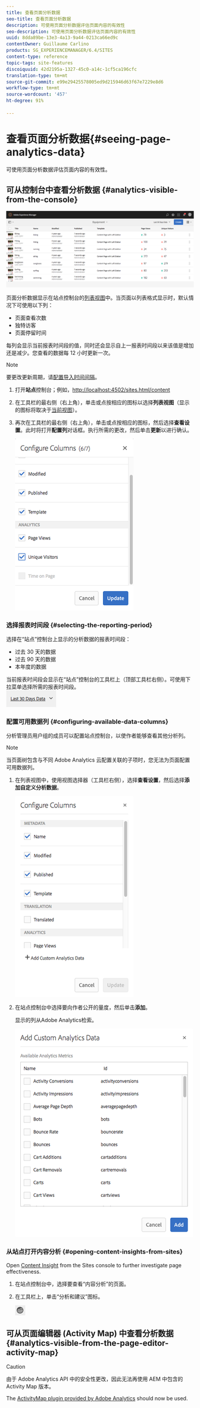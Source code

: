 ```yaml
---
title: 查看页面分析数据
seo-title: 查看页面分析数据
description: 可使用页面分析数据评估页面内容的有效性
seo-description: 可使用页面分析数据评估页面内容的有效性
uuid: 8dda89be-13e3-4a13-9a44-0213ca66ed9c
contentOwner: Guillaume Carlino
products: SG_EXPERIENCEMANAGER/6.4/SITES
content-type: reference
topic-tags: site-features
discoiquuid: 42d2195a-1327-45c0-a14c-1cf5ca196cfc
translation-type: tm+mt
source-git-commit: e99e29425578005ed9d215946d63f67e7229e8d6
workflow-type: tm+mt
source-wordcount: '457'
ht-degree: 91%

---
```



# 查看页面分析数据{#seeing-page-analytics-data}

可使用页面分析数据评估页面内容的有效性。

## 可从控制台中查看分析数据 {#analytics-visible-from-the-console}

![aa-10](assets/aa-10.png)

页面分析数据显示在站点控制台的[列表视图](/help/sites-authoring/basic-handling.md#list-view)中。当页面以列表格式显示时，默认情况下可使用以下列：

* 页面查看次数
* 独特访客
* 页面停留时间

每列会显示当前报表时间段的值，同时还会显示自上一报表时间段以来该值是增加还是减少。您查看的数据每 12 小时更新一次。

>[!NOTE]
>
>要更改更新周期，请[配置导入时间间隔](/help/sites-administering/adobeanalytics-connect.md#configuring-the-import-interval)。

1. 打开&#x200B;**站点**&#x200B;控制台；例如，[http://localhost:4502/sites.html/content](http://localhost:4502/sites.html/content)
1. 在工具栏的最右侧（右上角），单击或点按相应的图标以选择&#x200B;**列表视图**（显示的图标将取决于[当前视图](/help/sites-authoring/basic-handling.md#viewing-and-selecting-resources)）。

1. 再次在工具栏的最右侧（右上角），单击或点按相应的图标，然后选择&#x200B;**查看设置**。此时将打开&#x200B;**配置列**&#x200B;对话框。执行所需的更改，然后单击&#x200B;**更新**&#x200B;以进行确认。

   ![aa-04](assets/aa-04.png)

### 选择报表时间段 {#selecting-the-reporting-period}

选择在“站点”控制台上显示的分析数据的报表时间段：

* 过去 30 天的数据
* 过去 90 天的数据
* 本年度的数据

当前报表时间段会显示在“站点”控制台的工具栏上（顶部工具栏右侧）。可使用下拉菜单选择所需的报表时间段。\
![aa-05](assets/aa-05.png)

### 配置可用数据列 {#configuring-available-data-columns}

分析管理员用户组的成员可以配置站点控制台，以使作者能够查看其他分析列。

>[!NOTE]
>
>当页面树包含与不同 Adobe Analytics 云配置关联的子项时，您无法为页面配置可用数据列。

1. 在列表视图中，使用视图选择器（工具栏右侧），选择&#x200B;**查看设置**，然后选择&#x200B;**添加自定义分析数据**。

   ![aa-15](assets/aa-15.png)

1. 在站点控制台中选择要向作者公开的量度，然后单击&#x200B;**添加**。

   显示的列从Adobe Analytics检索。

   ![aa-16](assets/aa-16.png)

### 从站点打开内容分析 {#opening-content-insights-from-sites}

Open [Content Insight](/help/sites-authoring/content-insights.md) from the Sites console to further investigate page effectiveness.

1. 在站点控制台中，选择要查看“内容分析”的页面。
1. 在工具栏上，单击“分析和建议”图标。

   ![](do-not-localize/chlimage_1-16.png)

## 可从页面编辑器 (Activity Map) 中查看分析数据 {#analytics-visible-from-the-page-editor-activity-map}

>[!CAUTION]
>
>由于 Adobe Analytics API 中的安全性更改，因此无法再使用 AEM 中包含的 Activity Map 版本。
>
>The [ActivityMap plugin provided by Adobe Analytics](https://docs.adobe.com/content/help/zh-Hans/analytics/analyze/activity-map/getting-started/get-started-users/activitymap-install.html) should now be used.

